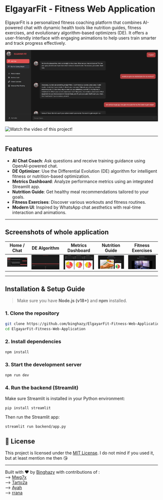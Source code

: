 # ElgayarFit - Fitness Web Application

ElgayarFit is a personalized fitness coaching platform that combines AI-powered chat with dynamic health tools like nutrition guides, fitness exercises, and evolutionary algorithm-based optimizers (DE). It offers a user-friendly interface with engaging animations to help users train smarter and track progress effectively.

![Banner](Assets/Screen1.png)

![Watch the video of this project!](https://drive.google.com/file/d/1CcB4tP9_yi-UCeUgTEakFw4Qa7xVMjYA/view?usp=sharing)

---

##  Features

- **AI Chat Coach**: Ask questions and receive training guidance using OpenAI-powered chat.
- **DE Optimizer**: Use the Differential Evolution (DE) algorithm for intelligent fitness or nutrition-based optimization.
- **Metrics Dashboard**: Analyze performance metrics using an integrated Streamlit app.
- **Nutrition Guide**: Get healthy meal recommendations tailored to your goals.
- **Fitness Exercises**: Discover various workouts and fitness routines.
- **Modern UI**: Inspired by WhatsApp chat aesthetics with real-time interaction and animations.

---

## Screenshots of whole application

| Home / Chat | DE Algorithm | Metrics Dashboard | Nutrition Guide | Fitness Exercises |
|-------------|--------------|-------------------|------------------|-------------------|
| ![1](Assets/Screen1.png) | ![2](Assets/Screen2.png) | ![3](Assets/Screen3.png) | ![4](Assets/Screen5.png) | ![5](Assets/Screen4.png) |

---

## Installation & Setup Guide

> Make sure you have **Node.js (v18+)** and **npm** installed.

### 1. Clone the repository

```bash
git clone https://github.com/binghazy/ElgayarFit-Fitness-Web-Application.git
cd ElgayarFit-Fitness-Web-Application
```
### 2. Install dependencies
```bash
npm install
```
### 3. Start the development server
```bash
npm run dev
```
### 4. Run the backend (Streamlit)

Make sure Streamlit is installed in your Python environment:
```
pip install streamlit
```
Then run the Streamlit app:
```
streamlit run backend/app.py
```
## 📄 License

This project is licensed under the [MIT License](https://github.com/binghazy/ElgayarFit-Fitness-Web-Application/blob/main/LICENSE).
I do not mind if you used it, but at least mention me then 😘

---

Built with ❤️ by [Binghazy](https://github.com/binghazy)
with contributions of :
<br>
--> [Mwg7x](https://github.com/mwg7x)
<br>
--> [Tarto2a](https://github.com/tarto2a)
<br>
--> [Ayah](https://github.com/Ayah-hub2004)
<br>
--> [rrana](https://github.com/rranatamer)
